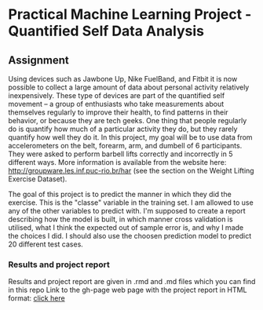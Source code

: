 Practical Machine Learning Project - Quantified Self Data Analysis  
==================================================================

## Assignment  
Using devices such as Jawbone Up, Nike FuelBand, and Fitbit it is now possible to collect a large amount of data about 
personal activity relatively inexpensively. These type of devices are part of the quantified self movement – a group of 
enthusiasts who take measurements about themselves regularly to improve their health, to find patterns in their behavior, 
or because they are tech geeks. One thing that people regularly do is quantify how much of a particular activity they do, 
but they rarely quantify how well they do it. In this project, my goal will be to use data from accelerometers on the belt, 
forearm, arm, and dumbell of 6 participants. They were asked to perform barbell lifts correctly and incorrectly in 5 different 
ways. More information is available from the website here: http://groupware.les.inf.puc-rio.br/har (see the section on the 
Weight Lifting Exercise Dataset).   

The goal of this project is to predict the manner in which they did the exercise. This is the "classe" variable in the training set. 
I am allowed to use any of the other variables to predict with. I'm supposed to create a report describing how the model is built, in which manner cross validation is utilised,
what I think the expected out of sample error is, and why I made the choices I did. I should also use the choosen prediction model to predict 20 different test cases.  

### Results and project report

Results and project report are given in .rmd and .md files which you can find in this repo 
Link to the gh-page web page with the project report in HTML format: [click here]( http://igorhut.github.io)


